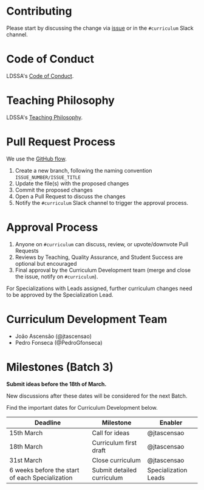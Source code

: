 # Contributing

Please start by discussing the change via [issue](https://github.com/LDSSA/curriculum-development/issues) or in the `#curriculum` Slack channel.

# Code of Conduct

LDSSA's [Code of Conduct](https://github.com/LDSSA/wiki/wiki/Code-of-Conduct).

# Teaching Philosophy

LDSSA's [Teaching Philosophy](https://github.com/LDSSA/wiki/wiki/Teaching-Philosophy).

# Pull Request Process

We use the [GitHub flow](https://guides.github.com/introduction/flow/).

1. Create a new branch, following the naming convention `ISSUE_NUMBER/ISSUE_TITLE`
2. Update the file(s) with the proposed changes
3. Commit the proposed changes
4. Open a Pull Request to discuss the changes
5. Notify the `#curriculum` Slack channel to trigger the approval process.

# Approval Process

1. Anyone on `#curriculum` can discuss, review, or upvote/downvote Pull Requests
2. Reviews by Teaching, Quality Assurance, and Student Success are optional but encouraged
3. Final approval by the Curriculum Development team (merge and close the issue, notify on `#curriculum`).

For Specializations with Leads assigned, further curriculum changes need to be approved by the Specialization Lead.

# Curriculum Development Team

* João Ascensão (@jtascensao)
* Pedro Fonseca (@PedroGfonseca)

# Milestones (Batch 3)

**Submit ideas before the 18th of March.**

New discussions after these dates will be considered for the next Batch.

Find the important dates for Curriculum Development below.

| Deadline                                          | Milestone                  | Enabler     |
|---------------------------------------------------|----------------------------|-------------|
| 15th March                                        | Call for ideas             | @jtascensao |
| 18th March                                        | Curriculum first draft     | @jtascensao |
| 31st March                                        | Close curriculum           | @jtascensao |
| 6 weeks before the start of each Specialization   | Submit detailed curriculum | Specialization Leads |
